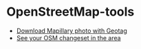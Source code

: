 # OpenStreetMap-tools

- [Download Mapillary photo with Geotag](https://tankaru.github.io/maptools/mapillaryPhotoGeotagging.html)
- [See your OSM changeset in the area](https://tankaru.github.io/maptools/YourChangesetsAroundHere.html)
